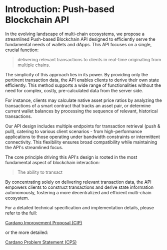 # Introduction: Push-based Blockchain API

In the evolving landscape of multi-chain ecosystems, we propose a streamlined Push-based Blockchain API designed to efficiently serve the fundamental needs of wallets and dApps. This API focuses on a single, crucial function:
  
> delivering relevant transactions to clients in real-time originating from multiple chains.

The simplicity of this approach lies in its power. By providing only the pertinent transaction data, the API enables clients to derive their own state efficiently. This method supports a wide range of functionalities without the need for complex, costly, pre-calculated data from the server side.

For instance, clients may calculate native asset price ratios by analyzing the transactions of a smart contract that tracks an asset pair, or determine current wallet balances by processing the sequence of relevant, historical transactions.

Our API design includes multiple endpoints for transaction retrieval (push & pull), catering to various client scenarios - from high-performance applications to those operating under bandwidth constraints or intermittent connectivity. This flexibility ensures broad compatibility while maintaining the API's streamlined focus.

The core principle driving this API's design is rooted in the most fundamental aspect of blockchain interaction:

> The ability to transact

By concentrating solely on delivering relevant transaction data, the API empowers clients to construct transactions and derive state information autonomously, fostering a more decentralized and efficient multi-chain ecosystem.

For a detailed technical specification and implementation details, please refer to the full:

[Cardano Improvement Proposal (CIP)](./docs/CIP/CIP-XXXX/)

or the more detailed:

 [Cardano Problem Statement (CPS)](./docs/CPS/CPS-XXXX/)
